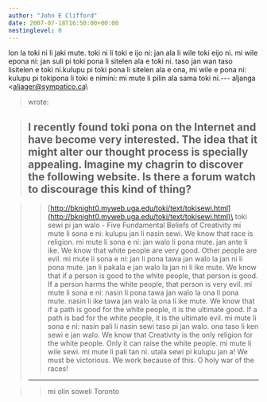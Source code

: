 ```yaml
---
author: "John E Clifford"
date: 2007-07-18T16:50:00+00:00
nestinglevel: 0
---
```

lon la toki ni li jaki mute. toki ni li toki e ijo ni: jan ala li wile toki eijo ni. mi wile epona ni: jan suli pi toki pona li sitelen ala e toki ni. taso jan wan taso lisitelen e toki ni.kulupu pi toki pona li sitelen ala e ona, mi wile e pona ni: kulupu pi tokipona li toki e nimini: mi mute li pilin ala sama toki ni.---
 aljanga <[aljager@sympatico.ca](mailto://aljager@sympatico.ca)\
> wrote:

> I recently found toki pona on the Internet and have become very
> interested. The idea that it might alter our thought process is
> specially appealing. Imagine my chagrin to discover the following
> website. Is there a forum watch to discourage this kind of thing?
> ---------------------------------------------------------------

>> [http://bknight0.myweb.uga.edu/toki/text/tokisewi.html](http://bknight0.myweb.uga.edu/toki/text/tokisewi.html)\
>> toki sewi pi jan walo - Five Fundamental Beliefs of Creativity
> mi mute li sona e ni: kulupu jan li nasin sewi.
> We know that race is religion.
>> mi mute li sona e ni: jan walo li pona mute. jan ante li ike.
> We know that white people are very good. Other people are evil.
>> mi mute li sona e ni: jan li pona tawa jan walo la jan ni li pona
> mute. jan li pakala e jan walo la jan ni li ike mute.
> We know that if a person is good to the white people, that person is
> good. If a person harms the white people, that person is very evil.
>> mi mute li sona e ni: nasin li pona tawa jan walo la ona li pona
> mute. nasin li ike tawa jan walo la ona li ike mute.
> We know that if a path is good for the white people, it is the
> ultimate good. If a path is bad for the white people, it is the
> ultimate evil.
>> mi mute li sona e ni: nasin pali li nasin sewi taso pi jan walo. ona
> taso li ken sewi e jan walo.
> We know that Creativity is the only religion for the white people.
> Only it can raise the white people.
>> mi mute li wile sewi. mi mute li pali tan ni.
> utala sewi pi kulupu jan a!
> We must be victorious. We work because of this.
> O holy war of the races!
> ------------------------------------------------------------------

>> mi olin soweli
> Toronto
>>>>